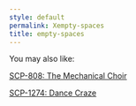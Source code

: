 ```yaml
---
style: default
permalink: Xempty-spaces
title: empty-spaces
---
```

You may also like:

[SCP-808: The Mechanical Choir](http://scp-wiki.net/scp-808)

[SCP-1274: Dance Craze](http://scp-wiki.net/scp-1274)
